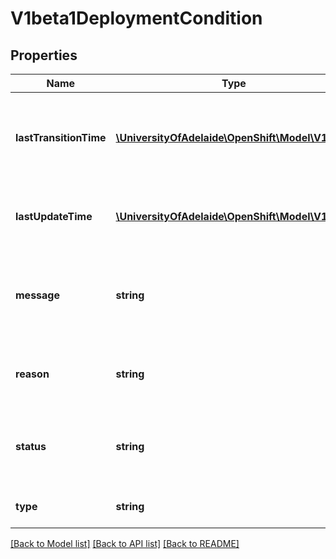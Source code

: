 # V1beta1DeploymentCondition

## Properties
Name | Type | Description | Notes
------------ | ------------- | ------------- | -------------
**lastTransitionTime** | [**\UniversityOfAdelaide\OpenShift\Model\V1Time**](V1Time.md) | Last time the condition transitioned from one status to another. | [optional] 
**lastUpdateTime** | [**\UniversityOfAdelaide\OpenShift\Model\V1Time**](V1Time.md) | The last time this condition was updated. | [optional] 
**message** | **string** | A human readable message indicating details about the transition. | [optional] 
**reason** | **string** | The reason for the condition&#39;s last transition. | [optional] 
**status** | **string** | Status of the condition, one of True, False, Unknown. | 
**type** | **string** | Type of deployment condition. | 

[[Back to Model list]](../README.md#documentation-for-models) [[Back to API list]](../README.md#documentation-for-api-endpoints) [[Back to README]](../README.md)


